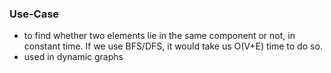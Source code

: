 ### Use-Case
   - to find whether two elements lie in the same component or not, in constant time. If we use BFS/DFS, it would take us O(V+E) time to do so.
   - used in dynamic graphs
